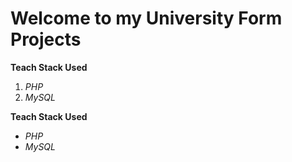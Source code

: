 # Welcome to my University Form Projects

**Teach Stack Used**
1. *PHP*
2. *MySQL*


**Teach Stack Used**
+ *PHP*
+ *MySQL*
